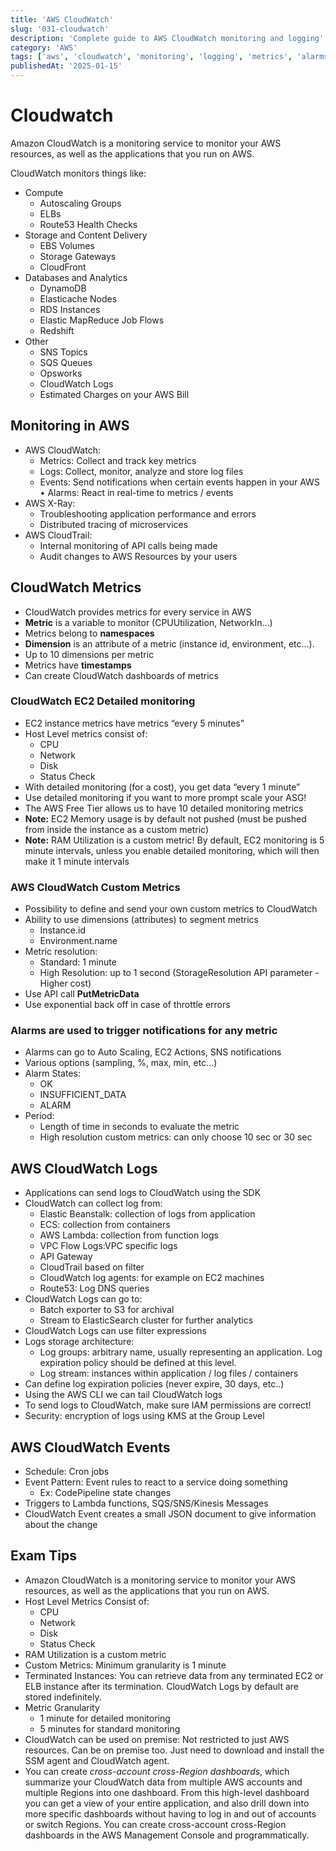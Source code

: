 ```yaml
---
title: 'AWS CloudWatch'
slug: '031-cloudwatch'
description: 'Complete guide to AWS CloudWatch monitoring and logging'
category: 'AWS'
tags: ['aws', 'cloudwatch', 'monitoring', 'logging', 'metrics', 'alarms']
publishedAt: '2025-01-15'
---
```


# Cloudwatch

Amazon CloudWatch is a monitoring service to monitor your AWS resources, as well as the applications that you run on AWS.

CloudWatch monitors things like:

- Compute
  - Autoscaling Groups
  - ELBs
  - Route53 Health Checks
- Storage and Content Delivery
  - EBS Volumes
  - Storage Gateways
  - CloudFront
- Databases and Analytics
  - DynamoDB
  - Elasticache Nodes
  - RDS Instances
  - Elastic MapReduce Job Flows
  - Redshift
- Other
  - SNS Topics
  - SQS Queues
  - Opsworks
  - CloudWatch Logs
  - Estimated Charges on your AWS Bill

## Monitoring in AWS

- AWS CloudWatch:
  - Metrics: Collect and track key metrics
  - Logs: Collect, monitor, analyze and store log files
  - Events: Send notifications when certain events happen in your AWS • Alarms: React in real-time to metrics / events
- AWS X-Ray:
  - Troubleshooting application performance and errors
  - Distributed tracing of microservices
- AWS CloudTrail:
  - Internal monitoring of API calls being made
  - Audit changes to AWS Resources by your users

## CloudWatch Metrics

- CloudWatch provides metrics for every service in AWS
- **Metric** is a variable to monitor (CPUUtilization, NetworkIn...)
- Metrics belong to **namespaces**
- **Dimension** is an attribute of a metric (instance id, environment, etc...).
- Up to 10 dimensions per metric
- Metrics have **timestamps**
- Can create CloudWatch dashboards of metrics

### CloudWatch EC2 Detailed monitoring

- EC2 instance metrics have metrics “every 5 minutes”
- Host Level metrics consist of:
  - CPU
  - Network
  - Disk
  - Status Check
- With detailed monitoring (for a cost), you get data “every 1 minute”
- Use detailed monitoring if you want to more prompt scale your ASG!
- The AWS Free Tier allows us to have 10 detailed monitoring metrics
- **Note:** EC2 Memory usage is by default not pushed (must be pushed from inside the instance as a custom metric)
- **Note:** RAM Utilization is a custom metric! By default, EC2 monitoring is 5 minute intervals, unless you enable detailed monitoring, which will then make it 1 minute intervals

### AWS CloudWatch Custom Metrics

- Possibility to define and send your own custom metrics to CloudWatch
- Ability to use dimensions (attributes) to segment metrics
  - Instance.id
  - Environment.name
- Metric resolution:
  - Standard: 1 minute
  - High Resolution: up to 1 second (StorageResolution API parameter - Higher cost)
- Use API call **PutMetricData**
- Use exponential back off in case of throttle errors

### Alarms are used to trigger notifications for any metric

- Alarms can go to Auto Scaling, EC2 Actions, SNS notifications
- Various options (sampling, %, max, min, etc...)
- Alarm States:
  - OK
  - INSUFFICIENT_DATA
  - ALARM
- Period:
  - Length of time in seconds to evaluate the metric
  - High resolution custom metrics: can only choose 10 sec or 30 sec

## AWS CloudWatch Logs

- Applications can send logs to CloudWatch using the SDK
- CloudWatch can collect log from:
  - Elastic Beanstalk: collection of logs from application
  - ECS: collection from containers
  - AWS Lambda: collection from function logs
  - VPC Flow Logs:VPC specific logs
  - API Gateway
  - CloudTrail based on filter
  - CloudWatch log agents: for example on EC2 machines
  - Route53: Log DNS queries
- CloudWatch Logs can go to:
  - Batch exporter to S3 for archival
  - Stream to ElasticSearch cluster for further analytics
- CloudWatch Logs can use filter expressions
- Logs storage architecture:
  - Log groups: arbitrary name, usually representing an application. Log expiration policy should be defined at this level.
  - Log stream: instances within application / log files / containers
- Can define log expiration policies (never expire, 30 days, etc..)
- Using the AWS CLI we can tail CloudWatch logs
- To send logs to CloudWatch, make sure IAM permissions are correct!
- Security: encryption of logs using KMS at the Group Level

## AWS CloudWatch Events

- Schedule: Cron jobs
- Event Pattern: Event rules to react to a service doing something
  - Ex: CodePipeline state changes
- Triggers to Lambda functions, SQS/SNS/Kinesis Messages
- CloudWatch Event creates a small JSON document to give information about the change

## Exam Tips

- Amazon CloudWatch is a monitoring service to monitor your AWS resources, as well as the applications that you run on AWS.
- Host Level Metrics Consist of:
  - CPU
  - Network
  - Disk
  - Status Check
- RAM Utilization is a custom metric
- Custom Metrics: Minimum granularity is 1 minute
- Terminated Instances: You can retrieve data from any terminated EC2 or ELB instance after its termination. CloudWatch Logs by default are stored indefinitely.
- Metric Granularity
  - 1 minute for detailed monitoring
  - 5 minutes for standard monitoring
- CloudWatch can be used on premise: Not restricted to just AWS resources. Can be on premise too. Just need to download and install the SSM agent and CloudWatch agent.
- You can create *cross-account cross-Region dashboards*, which summarize your CloudWatch data from multiple AWS accounts and multiple Regions into one dashboard. From this high-level dashboard you can get a view of your entire application, and also drill down into more specific dashboards without having to log in and out of accounts or switch Regions. You can create cross-account cross-Region dashboards in the AWS Management Console and programmatically.
